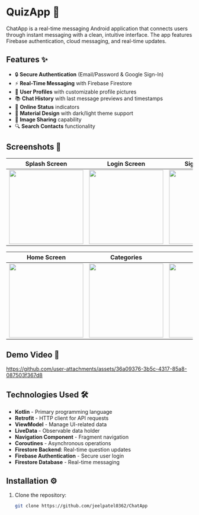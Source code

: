 # QuizApp 🧠

ChatApp is a real-time messaging Android application that connects users through instant messaging with a clean, intuitive interface. The app features Firebase authentication, cloud messaging, and real-time updates.

## Features ✨
- 🔒 **Secure Authentication** (Email/Password & Google Sign-In)
- ⚡ **Real-Time Messaging** with Firebase Firestore
- 👤 **User Profiles** with customizable profile pictures
- 📚 **Chat History** with last message previews and timestamps
- 💚 **Online Status** indicators
- 🎨 **Material Design** with dark/light theme support
- 📎 **Image Sharing** capability
- 🔍 **Search Contacts** functionality

## Screenshots 📸
| Splash Screen | Login Screen | SignUp Screen | Forget Password Screen | SignIn With Google |
|---------------|-------------|------------|------|---------|
| <img src="https://github.com/user-attachments/assets/bd351be0-4973-4408-96f9-7cab1d3da4ad" width="200"> | <img src="https://github.com/user-attachments/assets/2e2dc646-735b-4045-8041-e8ba1fb7e85f" width="200"> | <img src="https://github.com/user-attachments/assets/42d0686f-1e4f-494f-899d-063e555f9293" width="200"> | <img src="https://github.com/user-attachments/assets/7acfa892-e265-49fe-b1ab-7e55f8a7933d" width="200"> | <img src="https://github.com/user-attachments/assets/c139e82c-4711-4b85-8132-33c962eda08b" width="200"> |

| Home Screen | Categories | Quiz | Results | 
|---------------|-------------|------------|------|
|  <img src="https://github.com/user-attachments/assets/45c84670-048d-4088-8c6b-8d41e45152fe" width="200"> | <img src="https://github.com/user-attachments/assets/744dada1-44bc-4f5b-8573-1c2f32c0d694" width="200"> | <img src="https://github.com/user-attachments/assets/45ed7dc9-c2ee-46cf-8faa-63d37c242a8d" width="200"> | <img src="https://github.com/user-attachments/assets/09b90c8f-3a02-4fe8-898e-ff57ee12835d" width="200"> |

## Demo Video 🎥

https://github.com/user-attachments/assets/36a09376-3b5c-4317-85a8-087503f367d8

## Technologies Used 🛠️
- **Kotlin** - Primary programming language  
- **Retrofit** - HTTP client for API requests  
- **ViewModel** - Manage UI-related data  
- **LiveData** - Observable data holder  
- **Navigation Component** - Fragment navigation  
- **Coroutines** - Asynchronous operations
- **Firestore Backend**: Real-time question updates
- **Firebase Authentication** - Secure user login
- **Firestore Database** - Real-time messaging

## Installation ⚙️
1. Clone the repository:
   ```bash
   git clone https://github.com/jeelpatel0362/ChatApp
